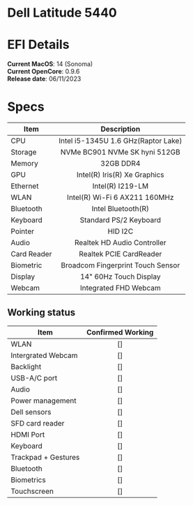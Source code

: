 # Dell Latitude 5440

# EFI Details
**Current MacOS**: 14 (Sonoma)
<br>
**Current OpenCore**: 0.9.6
<br>
**Release date**: 06/11/2023

# Specs

| Item|Description|
|-|:-------:|
|CPU|Intel i5-1345U 1.6 GHz(Raptor Lake)|
|Storage|NVMe BC901 NVMe SK hyni 512GB|
|Memory|32GB DDR4|
|GPU|Intel(R) Iris(R) Xe Graphics|
|Ethernet|Intel(R) I219-LM|
|WLAN|Intel(R) Wi-Fi 6 AX211 160MHz|
|Bluetooth|Intel Bluetooth(R)|
|Keyboard|Standard PS/2 Keyboard|
|Pointer|HID I2C|
|Audio|Realtek HD Audio Controller|
|Card Reader|Realtek PCIE CardReader|
|Biometric|Broadcom Fingerprint Touch Sensor|
|Display|14" 60Hz Touch Display|
|Webcam|Integrated FHD Webcam|

## Working status

|Item|Confirmed Working|
|-|:------:|
|WLAN|[]|
|Intergrated Webcam|[]|
|Backlight|[]|
|USB-A/C port|[]|
|Audio|[]|
|Power management|[]|
|Dell sensors|[]|
|SFD card reader|[]|
|HDMI Port|[]|
|Keyboard|[]|
|Trackpad + Gestures|[]|
|Bluetooth|[]|
|Biometrics|[]|
|Touchscreen|[]|

